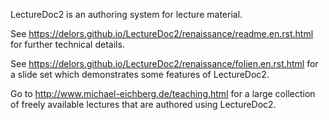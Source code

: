 LectureDoc2 is an authoring system for lecture material.

See https://delors.github.io/LectureDoc2/renaissance/readme.en.rst.html for further technical details.

See https://delors.github.io/LectureDoc2/renaissance/folien.en.rst.html for a slide set which demonstrates some features of LectureDoc2.

Go to http://www.michael-eichberg.de/teaching.html for a large collection of freely available lectures that are authored using LectureDoc2.
